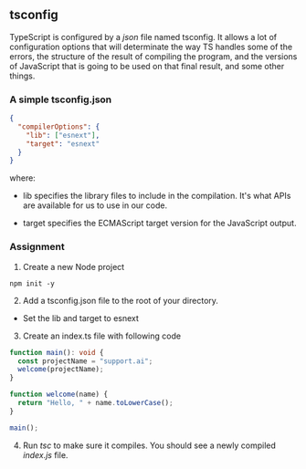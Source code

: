 ## tsconfig

TypeScript is configured by a *json* file named tsconfig. It allows
a lot of configuration options that will determinate the way TS
handles some of the errors, the structure of the result of
compiling the program, and the versions of JavaScript that is going
to be used on that final result, and some other things.

### A simple tsconfig.json

```json
{
  "compilerOptions": {
    "lib": ["esnext"],
    "target": "esnext"
  }
}
```
where:

 * lib specifies the library files to include in the compilation.
 It's what APIs are available for us to use in our code.

 * target specifies the ECMAScript target version for the JavaScript output.

### Assignment

1. Create a new Node project
```
npm init -y
```

2. Add a tsconfig.json file to the root of your directory.

 * Set the lib and target to esnext

3. Create an index.ts file with following code

```TypeScript
function main(): void {
  const projectName = "support.ai";
  welcome(projectName);
}

function welcome(name) {
  return "Hello, " + name.toLowerCase();
}

main();
```

4. Run *tsc* to make sure it compiles. You should see a newly compiled *index.js* file.
